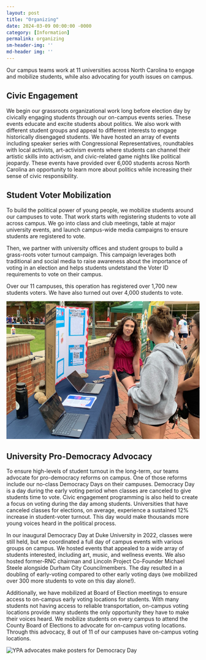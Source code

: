 ```yaml
---
layout: post
title: "Organizing"
date: 2024-03-09 00:00:00 -0000
category: [Information]
permalink: organizing
sm-header-img: ''
md-header img: ''
---
```


Our campus teams work at 11 universities across North Carolina to engage and mobilize students, while also advocating for youth issues on campus.

## Civic Engagement

We begin our grassroots organizational work long before election day by civically engaging students through our on-campus events series. These events educate and excite students about politics. We also work with different student groups and appeal to different interests to engage historically disengaged students. We have hosted an array of events including speaker series with Congressional Representatives, roundtables with local activists, art-activism events where students can channel their artistic skills into activism, and civic-related game nights like political jeopardy. These events have provided over 6,000 students across North Carolina an opportunity to learn more about politics while increasing their sense of civic responsibility.

## Student Voter Mobilization

To build the political power of young people, we mobilize students around our campuses to vote. That work starts with registering students to vote all across campus. We go into class and club meetings, table at major university events, and launch campus-wide media campaigns to ensure students are registered to vote. 

Then, we partner with university offices and student groups to build a grass-roots voter turnout campaign. This campaign leverages both traditional and social media to raise awareness about the importance of voting in an election and helps students undetstand the Voter ID requirements to vote on their campus. 

Over our 11 campuses, this operation has registered over 1,700 new students voters. We have also turned out over 4,000 students to vote. 

![Mobilizing Youth Voters](/assets/img/voter-mobilization.JPEG)

## University Pro-Democracy Advocacy

To ensure high-levels of student turnout in the long-term, our teams advocate for pro-democracy reforms on campus. One of those reforms include our no-class Democracy Days on their campuses. Democracy Day is a day during the early voting period when classes are canceled to give students time to vote. Civic engagement programming is also held to create a focus on voting during the day among students. Universities that have canceled classes for elections, on average, experience a sustained 12% increase in student-voter turnout. This day would make thousands more young voices heard in the political process.

In our inaugural Democracy Day at Duke University in 2022, classes were still held, but we coordinated a full day of campus events with various groups on campus. We hosted events that appealed to a wide array of students interested, including art, music, and wellness events. We also hosted former-RNC chairman and Lincoln Project Co-Founder Michael Steele alongside Durham City Councilmembers. The day resulted in a doubling of early-voting compared to other early voting days (we mobilized over 300 more students to vote on this day alone!).

Additionally, we have mobilized at Board of Election meetings to ensure access to on-campus early voting locations for students. With many students not having access to reliable transportation, on-campus voting locations provide many students the only opportunity they have to make their voices heard. We mobilize students on every campus to attend the County Board of Elections to advocate for on-campus voting locations. Through this advocacy, 8 out of 11 of our campuses have on-campus voting locations. 

![YPA advocates make posters for Democracy Day](/assets/img/democracy-day-signage.JPG)
